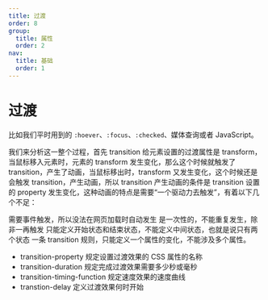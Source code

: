 ```yaml
---
title: 过渡
order: 8
group:
  title: 属性
  order: 2
nav:
  title: 基础
  order: 1
---
```


# 过渡

比如我们平时用到的 `:hoever`、`:focus`、`:checked`、媒体查询或者 JavaScript。

我们来分析这一整个过程，首先 transition 给元素设置的过渡属性是 transform，当鼠标移入元素时，元素的 transform 发生变化，那么这个时候就触发了 transition，产生了动画，当鼠标移出时，transform 又发生变化，这个时候还是会触发 transition，产生动画，所以 transition 产生动画的条件是 transition 设置的 property 发生变化，这种动画的特点是需要“一个驱动力去触发”，有着以下几个不足：

需要事件触发，所以没法在网页加载时自动发生
是一次性的，不能重复发生，除非一再触发
只能定义开始状态和结束状态，不能定义中间状态，也就是说只有两个状态
一条 transition 规则，只能定义一个属性的变化，不能涉及多个属性。

* transition-property 规定设置过渡效果的 CSS 属性的名称
* transition-duration 规定完成过渡效果需要多少秒或毫秒
* transition-timing-function 规定速度效果的速度曲线
* transtion-delay 定义过渡效果何时开始
